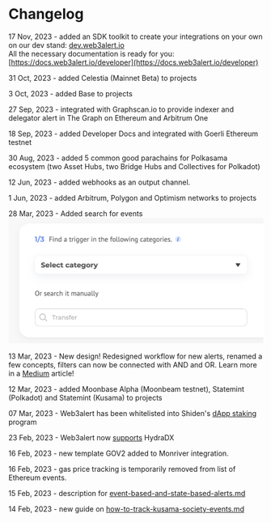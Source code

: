 # Changelog

17 Nov, 2023 - added an SDK toolkit to create your integrations on your own on our dev stand: [dev.web3alert.io](https://dev.web3alert.io/)\
All the necessary documentation is ready for you: [https://docs.web3alert.io/developer](https://docs.web3alert.io/developer)

31 Oct, 2023 - added Celestia (Mainnet Beta) to projects

3 Oct, 2023 - added Base to projects

27 Sep, 2023 - integrated with Graphscan.io to provide indexer and delegator alert in The Graph on Ethereum and Arbitrum One

18 Sep, 2023 - added Developer Docs and integrated with Goerli Ethereum testnet

30 Aug, 2023 - added 5 common good parachains for Polkasama ecosystem (two Asset Hubs, two Bridge Hubs and Collectives for Polkadot)

12 Jun, 2023 - added webhooks as an output channel.

1 Jun, 2023 - added Arbitrum, Polygon and Optimism networks to projects

28 Mar, 2023 - Added search for events\
![](<../.gitbook/assets/image (12).png>)

13 Mar, 2023 - New design! Redesigned workflow for new alerts, renamed a few concepts, filters can now be connected with AND and OR. Learn more in a [Medium](https://medium.com/@web3alert/web3alert-has-been-updated-with-a-fresh-design-new-features-and-enhanced-user-experience-aea894d14ae8) article!

12 Mar, 2023 - added Moonbase Alpha (Moonbeam testnet), Statemint (Polkadot) and Statemint (Kusama) to projects

07 Mar, 2023 - Web3alert has been whitelisted into Shiden's [dApp staking](https://portal.astar.network/#/shiden/dapp-staking/stake?dapp=0x4926de018c54511ce2d3be1a0e646725f57155e6) program

23 Feb, 2023 - Web3alert now [supports](https://medium.com/@web3alert/web3alert-integrates-hydradx-32c98df7fc0b) HydraDX

16 Feb, 2023 - new template GOV2 added to Monriver integration.

16 Feb, 2023 - gas price tracking is temporarily removed from list of Ethereum events.

15 Feb, 2023 - description for [event-based-and-state-based-alerts.md](../concepts/event-based-and-state-based-alerts.md "mention")

14 Feb, 2023 - new guide on [how-to-track-kusama-society-events.md](../guides/how-to-track-kusama-society-events.md "mention")
